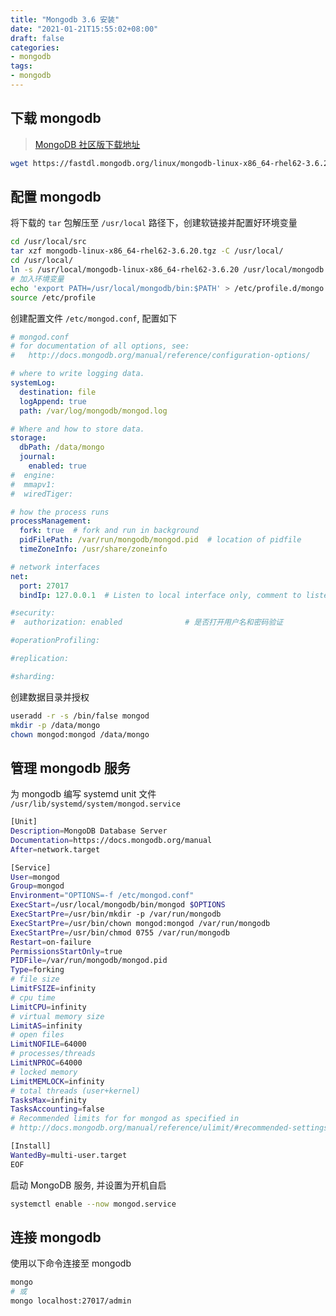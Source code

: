 ```yaml
---
title: "Mongodb 3.6 安装"
date: "2021-01-21T15:55:02+08:00"
draft: false
categories:
- mongodb
tags:
- mongodb
---
```


## 下载 mongodb

> [MongoDB 社区版下载地址](https://www.mongodb.com/download-center/community/releases/archive)

```bash
wget https://fastdl.mongodb.org/linux/mongodb-linux-x86_64-rhel62-3.6.20.tgz
```

## 配置 mongodb 

将下载的 `tar` 包解压至 `/usr/local` 路径下，创建软链接并配置好环境变量

```bash
cd /usr/local/src
tar xzf mongodb-linux-x86_64-rhel62-3.6.20.tgz -C /usr/local/
cd /usr/local/
ln -s /usr/local/mongodb-linux-x86_64-rhel62-3.6.20 /usr/local/mongodb
# 加入环境变量
echo 'export PATH=/usr/local/mongodb/bin:$PATH' > /etc/profile.d/mongo.sh
source /etc/profile
```

创建配置文件 `/etc/mongod.conf`, 配置如下

```yaml
# mongod.conf
# for documentation of all options, see:
#   http://docs.mongodb.org/manual/reference/configuration-options/

# where to write logging data.
systemLog:
  destination: file
  logAppend: true
  path: /var/log/mongodb/mongod.log

# Where and how to store data.
storage:
  dbPath: /data/mongo
  journal:
    enabled: true
#  engine:
#  mmapv1:
#  wiredTiger:

# how the process runs
processManagement:
  fork: true  # fork and run in background
  pidFilePath: /var/run/mongodb/mongod.pid  # location of pidfile
  timeZoneInfo: /usr/share/zoneinfo

# network interfaces
net:
  port: 27017
  bindIp: 127.0.0.1  # Listen to local interface only, comment to listen on all interfaces.

#security:    
#  authorization: enabled              # 是否打开用户名和密码验证

#operationProfiling:

#replication:

#sharding:
```

创建数据目录并授权

```bash
useradd -r -s /bin/false mongod 
mkdir -p /data/mongo 
chown mongod:mongod /data/mongo 
```

## 管理 mongodb 服务

为 mongodb 编写 systemd unit 文件 `/usr/lib/systemd/system/mongod.service`

```bash
[Unit]
Description=MongoDB Database Server
Documentation=https://docs.mongodb.org/manual
After=network.target

[Service]
User=mongod
Group=mongod
Environment="OPTIONS=-f /etc/mongod.conf"
ExecStart=/usr/local/mongodb/bin/mongod $OPTIONS
ExecStartPre=/usr/bin/mkdir -p /var/run/mongodb
ExecStartPre=/usr/bin/chown mongod:mongod /var/run/mongodb
ExecStartPre=/usr/bin/chmod 0755 /var/run/mongodb
Restart=on-failure
PermissionsStartOnly=true
PIDFile=/var/run/mongodb/mongod.pid
Type=forking
# file size
LimitFSIZE=infinity
# cpu time
LimitCPU=infinity
# virtual memory size
LimitAS=infinity
# open files
LimitNOFILE=64000
# processes/threads
LimitNPROC=64000
# locked memory
LimitMEMLOCK=infinity
# total threads (user+kernel)
TasksMax=infinity
TasksAccounting=false
# Recommended limits for for mongod as specified in
# http://docs.mongodb.org/manual/reference/ulimit/#recommended-settings

[Install]
WantedBy=multi-user.target
EOF
```

启动 MongoDB 服务, 并设置为开机自启

```bash
systemctl enable --now mongod.service
```


## 连接 mongodb

使用以下命令连接至 mongodb

```bash
mongo 
# 或
mongo localhost:27017/admin
```
